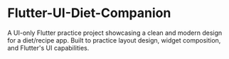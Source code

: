 # Flutter-UI-Diet-Companion
A UI-only Flutter practice project showcasing a clean and modern design for a diet/recipe app. Built to practice layout design, widget composition, and Flutter's UI capabilities.
